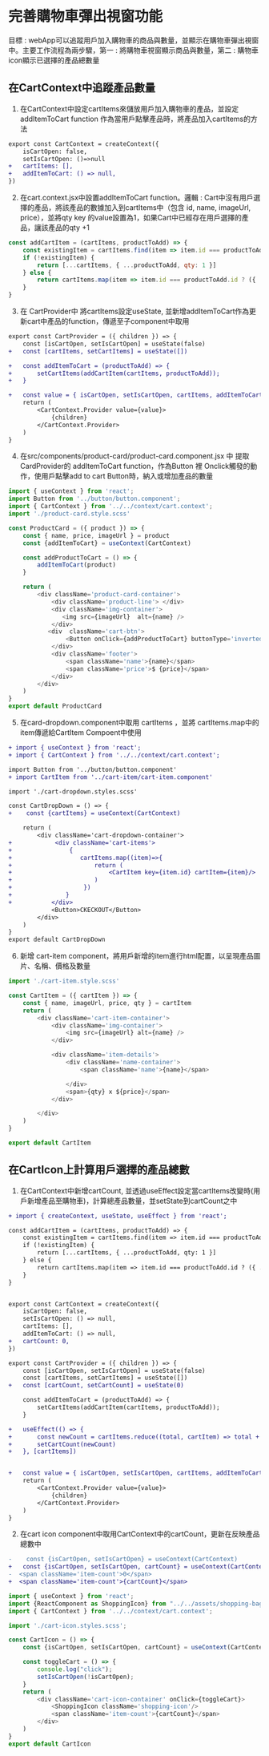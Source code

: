 # 完善購物車彈出視窗功能
目標 : webApp可以追蹤用戶加入購物車的商品與數量，並顯示在購物車彈出視窗中。主要工作流程為兩步驟，第一 : 將購物車視窗顯示商品與數量，第二 : 購物車icon顯示已選擇的產品總數量

## 在CartContext中追蹤產品數量
1. 在CartContext中設定cartItems來儲放用戶加入購物車的產品，並設定addItemToCart function 作為當用戶點擊產品時，將產品加入cartItems的方法
```diff
export const CartContext = createContext({
    isCartOpen: false,
    setIsCartOpen: ()=>null
+   cartItems: [],
+   addItemToCart: () => null,
})
```
2. 在cart.context.jsx中設置addItemToCart function。邏輯 : Cart中沒有用戶選擇的產品，將該產品的數據加入到cartItems中（包含 id, name, imageUrl, price），並將qty key 的value設置為1，如果Cart中已經存在用戶選擇的產品，讓該產品的qty +1
```js
const addCartItem = (cartItems, productToAdd) => {
    const existingItem = cartItems.find(item => item.id === productToAdd.id)
    if (!existingItem) {
        return [...cartItems, { ...productToAdd, qty: 1 }]
    } else {
        return cartItems.map(item => item.id === productToAdd.id ? ({ ...item, qty: item.qty + 1 }) : (item))
    }
}
```
3. 在 CartProvider中 將cartItems設定useState, 並新增addItemToCart作為更新cart中產品的function，傳遞至子component中取用
```diff
export const CartProvider = ({ children }) => {
    const [isCartOpen, setIsCartOpen] = useState(false)
+   const [cartItems, setCartItems] = useState([])

+   const addItemToCart = (productToAdd) => {
+       setCartItems(addCartItem(cartItems, productToAdd));
+   }

+   const value = { isCartOpen, setIsCartOpen, cartItems, addItemToCart}
    return (
        <CartContext.Provider value={value}>
            {children}
        </CartContext.Provider>
    )
}
```
4. 在src/components/product-card/product-card.component.jsx 中 提取CardProvider的 addItemToCart function，作為Button 裡 Onclick觸發的動作，使用戶點擊add to cart Button時，納入或增加產品的數量

```js
import { useContext } from 'react';
import Button from '../button/button.component';
import { CartContext } from '../../context/cart.context';
import './product-card.style.scss'

const ProductCard = ({ product }) => {
    const { name, price, imageUrl } = product
    const {addItemToCart} = useContext(CartContext)

    const addProductToCart = () => {
        addItemToCart(product)
    }

    return (
        <div className='product-card-container'>
            <div className='product-line'> </div>
            <div className='img-container'>
               <img src={imageUrl}  alt={name} />
            </div>
           <div  className='cart-btn'>
                <Button onClick={addProductToCart} buttonType='inverted'> Add to Cart</Button>
            </div>
            <div className='footer'>
                <span className='name'>{name}</span>
                <span className='price'>$ {price}</span>
            </div>
        </div>
    )
}
export default ProductCard
```
5. 在card-dropdown.component中取用 cartItems ，並將 cartItems.map中的item傳遞給CartItem Compoent中使用
```diff
+ import { useContext } from 'react';
+ import { CartContext } from '../../context/cart.context';

import Button from '../button/button.component'
+ import CartItem from '../cart-item/cart-item.component'

import './cart-dropdown.styles.scss'

const CartDropDown = () => {
+    const {cartItems} = useContext(CartContext)

    return (
        <div className='cart-dropdown-container'>
+            <div className='cart-items'>
+                {
+                   cartItems.map((item)=>{
+                       return (
+                           <CartItem key={item.id} cartItem={item}/>
+                       )
+                    })
+               }
+           </div>
            <Button>CKECKOUT</Button>
        </div>
    )
}
export default CartDropDown    
```
6. 新增 cart-item component，將用戶新增的item進行html配置，以呈現產品圖片、名稱、價格及數量
```js
import './cart-item.style.scss'

const CartItem = ({ cartItem }) => {
    const { name, imageUrl, price, qty } = cartItem
    return (
        <div className='cart-item-container'>
            <div className='img-container'>
                <img src={imageUrl} alt={name} />
            </div>

            <div className='item-details'>
                <div className='name-container'>
                    <span className='name'>{name}</span>

                </div>
                <span>{qty} x ${price}</span>
            </div>

        </div>
    )
}

export default CartItem
```

## 在CartIcon上計算用戶選擇的產品總數
1. 在CartContext中新增cartCount, 並透過useEffect設定當cartItems改變時(用戶新增產品至購物車)，計算總產品數量，並setState到cartCount之中
```diff
+ import { createContext, useState, useEffect } from 'react';

const addCartItem = (cartItems, productToAdd) => {
    const existingItem = cartItems.find(item => item.id === productToAdd.id)
    if (!existingItem) {
        return [...cartItems, { ...productToAdd, qty: 1 }]
    } else {
        return cartItems.map(item => item.id === productToAdd.id ? ({ ...item, qty: item.qty + 1 }) : (item))
    }
}


export const CartContext = createContext({
    isCartOpen: false,
    setIsCartOpen: () => null,
    cartItems: [],
    addItemToCart: () => null,
+   cartCount: 0,
})

export const CartProvider = ({ children }) => {
    const [isCartOpen, setIsCartOpen] = useState(false)
    const [cartItems, setCartItems] = useState([])
+   const [cartCount, setCartCount] = useState(0)

    const addItemToCart = (productToAdd) => {
        setCartItems(addCartItem(cartItems, productToAdd));
    }

+   useEffect(() => {
+       const newCount = cartItems.reduce((total, cartItem) => total + cartItem.qty, 0);
+       setCartCount(newCount)
+   }, [cartItems])


+   const value = { isCartOpen, setIsCartOpen, cartItems, addItemToCart, cartCount }
    return (
        <CartContext.Provider value={value}>
            {children}
        </CartContext.Provider>
    )
}
```
2. 在cart icon component中取用CartContext中的cartCount，更新在反映產品總數中
```diff
-    const {isCartOpen, setIsCartOpen} = useContext(CartContext)
+   const {isCartOpen, setIsCartOpen, cartCount} = useContext(CartContext)
-  <span className='item-count'>0</span>
+  <span className='item-count'>{cartCount}</span>
```
```js
import { useContext } from 'react';
import {ReactComponent as ShoppingIcon} from "../../assets/shopping-bag.svg";
import { CartContext } from '../../context/cart.context';

import './cart-icon.styles.scss';

const CartIcon = () => {
    const {isCartOpen, setIsCartOpen, cartCount} = useContext(CartContext)

    const toggleCart = () => {
        console.log("click");
        setIsCartOpen(!isCartOpen);
    }
    return (
        <div className='cart-icon-container' onClick={toggleCart}>
            <ShoppingIcon className='shopping-icon'/>
            <span className='item-count'>{cartCount}</span>
        </div>
    )
}
export default CartIcon
```
